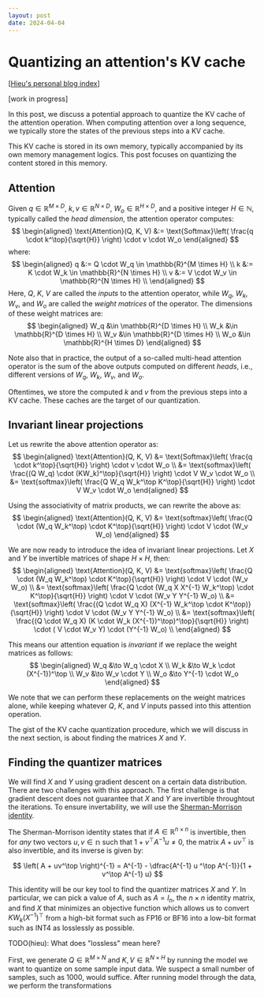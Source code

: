 ```yaml
---
layout: post
date: 2024-04-04
---
```


Quantizing an attention's KV cache
==================================

[[Hieu's personal blog index](./index)]

[work in progress]

In this post, we discuss a potential approach to quantize the KV cache of the
attention operation. When computing attention over a long sequence, we
typically store the states of the previous steps into a KV cache.

This KV cache is stored in its own memory, typically accompanied by its own
memory management logics. This post focuses on quantizing the content stored in
this memory.

## Attention
Given $q \in \mathbb{R}^{M \times D}$, $k, v \in \mathbb{R}^{N \times D}$, $W_o
\in \mathbb{R}^{H \times D}$, and a positive integer $H \in \mathbb{N}$,
typically called the *head dimension*, the attention operator computes:
$$
\begin{aligned}
\text{Attention}(Q, K, V)
  &:= \text{Softmax}\left(
      \frac{q \cdot k^\top}{\sqrt{H}}
    \right)
    \cdot v \cdot W_o
\end{aligned}
$$
where:
$$
\begin{aligned}
q &:= Q \cdot W_q \in \mathbb{R}^{M \times H} \\
k &:= K \cdot W_k \in \mathbb{R}^{N \times H} \\
v &:= V \cdot W_v \in \mathbb{R}^{N \times H} \\
\end{aligned}
$$
Here, $Q$, $K$, $V$ are called the *inputs* to the attention operator, while $W_q$,
$W_k$, $W_v$, and $W_o$ are called the *weight matrices* of the operator. The dimensions
of these weight matrices are:
$$
\begin{aligned}
W_q &\in \mathbb{R}^{D \times H} \\
W_k &\in \mathbb{R}^{D \times H} \\
W_v &\in \mathbb{R}^{D \times H} \\
W_o &\in \mathbb{R}^{H \times D}
\end{aligned}
$$

Note also that in practice, the output of a so-called multi-head attention
operator is the sum of the above outputs computed on different *heads*, i.e.,
different versions of $W_q$, $W_k$, $W_v$, and $W_o$.

Oftentimes, we store the computed $k$ and $v$ from the previous steps into a KV
cache. These caches are the target of our quantization.

## Invariant linear projections
Let us rewrite the above attention operator as:
$$
\begin{aligned}
\text{Attention}(Q, K, V)
  &= \text{Softmax}\left(
       \frac{q \cdot k^\top}{\sqrt{H}}
     \right)
     \cdot v \cdot W_o \\
  &= \text{softmax}\left(
       \frac{(Q W_q) \cdot (KW_k)^\top}{\sqrt{H}}
     \right)
     \cdot V W_v \cdot W_o \\
  &= \text{softmax}\left(
       \frac{Q W_q W_k^\top K^\top}{\sqrt{H}}
     \right)
     \cdot V W_v \cdot W_o
\end{aligned}
$$

Using the associativity of matrix products, we can rewrite the above as:
$$
\begin{aligned}
\text{Attention}(Q, K, V)
  &= \text{softmax}\left(
       \frac{Q \cdot (W_q W_k^\top) \cdot K^\top}{\sqrt{H}}
     \right)
     \cdot V \cdot (W_v W_o)
\end{aligned}
$$

We are now ready to introduce the idea of invariant linear projections.
Let $X$ and $Y$ be invertible matrices of shape $H \times H$, then:
$$
\begin{aligned}
\text{Attention}(Q, K, V)
  &= \text{softmax}\left(
       \frac{Q \cdot (W_q W_k^\top) \cdot K^\top}{\sqrt{H}}
     \right)
     \cdot V \cdot (W_v W_o) \\
  &= \text{softmax}\left(
       \frac{Q \cdot (W_q X X^{-1} W_k^\top) \cdot K^\top}{\sqrt{H}}
     \right)
     \cdot V \cdot (W_v Y Y^{-1} W_o) \\
  &= \text{softmax}\left(
       \frac{(Q \cdot W_q X) (X^{-1} W_k^\top \cdot K^\top)}{\sqrt{H}}
     \right)
     \cdot V \cdot (W_v Y Y^{-1} W_o) \\
  &= \text{softmax}\left(
       \frac{(Q \cdot W_q X) (K \cdot W_k (X^{-1})^\top)^\top}{\sqrt{H}}
     \right)
     \cdot ( V \cdot W_v Y) \cdot (Y^{-1} W_o) \\
\end{aligned}
$$

This means our attention equation is *invariant* if we replace the weight
matrices as follows:
$$
\begin{aligned}
W_q &\to W_q \cdot X  \\
W_k &\to W_k \cdot (X^{-1})^\top  \\
W_v &\to W_v \cdot Y  \\
W_o &\to Y^{-1} \cdot W_o
\end{aligned}
$$

We note that we can perform these replacements on the weight matrices alone, while
keeping whatever $Q$, $K$, and $V$ inputs passed into this attention operation.

The gist of the KV cache quantization procedure, which we will discuss in the
next section, is about finding the matrices $X$ and $Y$.

## Finding the quantizer matrices
We will find $X$ and $Y$ using gradient descent on a certain data distribution.
There are two challenges with this approach.  The first challenge is that
gradient descent does not guarantee that $X$ and $Y$ are invertible throughtout
the iterations. To ensure invertability, we will use the [Sherman-Morrison
identity](https://en.wikipedia.org/wiki/Sherman%E2%80%93Morrison_formula).

The Sherman-Morrison identity states that if $A \in \mathbb{R}^{n
\times n}$ is invertible, then for
*any* two vectors $u, v \in \mathbb{n}$ such that $1 + v^\top A^{-1} u \neq 0$,
the matrix $A + uv^{\top}$ is also invertible, and its inverse is given by:

$$
\left( A + uv^\top \right)^{-1}
= A^{-1} - \dfrac{A^{-1} u ^\top A^{-1}}{1 + v^\top A^{-1} u}
$$

This identity will be our key tool to find the quantizer matrices $X$ and $Y$.
In particular, we can pick a value of $A$, such as $A = I_{n}$, the $n \times n$
identity matrix, and find $X$ that minimizes an objective function which allows
us to convert $K W_k(X^{-1})^\top$ from a high-bit format such as FP16 or BF16
into a low-bit format such as INT4 as losslessly as possible.

TODO(hieu): What does "lossless" mean here?

First, we generate $Q \in \mathbb{R}^{M \times N}$ and $K, V \in \mathbb{R}^{N
\times H}$ by running the model we want to quantize on some sample input data.
We suspect a small number of samples, such as 1000, would suffice. After running model
through the data, we perform the transformations
